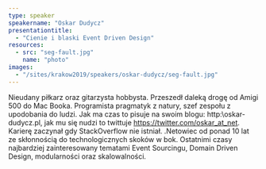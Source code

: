 ```yaml
---
type: speaker
speakername: "Oskar Dudycz"
presentationtitle:
  - "Cienie i blaski Event Driven Design"
resources:
  - src: "seg-fault.jpg"
    name: "photo"
images:
  - "/sites/krakow2019/speakers/oskar-dudycz/seg-fault.jpg"
---
```

Nieudany piłkarz oraz gitarzysta hobbysta. Przeszedł daleką drogę od Amigi 500 do Mac Booka. Programista pragmatyk z natury, szef zespołu z upodobania do ludzi. Jak ma czas to pisuje na swoim blogu: http:\\oskar-dudycz.pl, jak mu się nudzi to twittuje https://twitter.com/oskar_at_net. Karierę zaczynał gdy StackOverflow nie istniał. .Netowiec od ponad 10 lat ze skłonnością do technologicznych skoków w bok. Ostatnimi czasy najbardziej zainteresowany tematami Event Sourcingu, Domain Driven Design, modularności oraz skalowalności.
